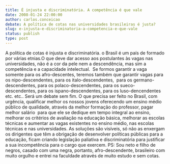 ```yaml
---
title: É injusta e discriminatória. A competência é que vale
date: 2008-01-24 22:00:00
author: carlos.conceicao
debate: A política de cotas nas universidades brasileiras é justa?
slug: e-injusta-e-discriminatoria-a-competencia-e-que-vale
status: publish 
type: post
---
```


A política de cotas é injusta e discriminatória. o Brasil é um país de formado por várias etnias.O que deve dar acesso aos postulantes às vagas nas universidades, não é a cor da pele nem a descendência, mas sim a competência e a capacidade intelectual.  Se formos garantir a vaga somente para os afro-descentes, teremos também que garantir vagas para os nipo-descendentes, para os italo-descendentes,  para os germano-descendentes, para os polaco-descendentes, para os sueco-descendentes, para os ispano-descendentes, para os luso-dencendentes etc. etc.. Será um debate sem fim. O que precisa ser feito no Brasil, com urgência, qualificar melhor os nossos jovens oferecendo um ensino médio público de qualidade, através da melhor formação do professor, pagar melhor salário  para que ele se dedique em tempo integral ao ensino, melhorar os critérios de avaliação na educação básica, melhorar as escolas técnicas e aumentar as vagas existentes no ensino médio, nas escolas técnicas e nas universidades. As soluções são visíveis, só não as enxergam os dirigentes que têm a obrigação de desenvolver políticas públicas para a educação, ficam criando legislação paliativa e discriminatória para justificar a sua incompetência para o cargo que exercem. PS: Sou neto e filho de negros, casado com uma negra, portanto, afro-descendente, brasileiro com muito orgulho e entrei na faculdade através de muito estudo e sem cotas.
